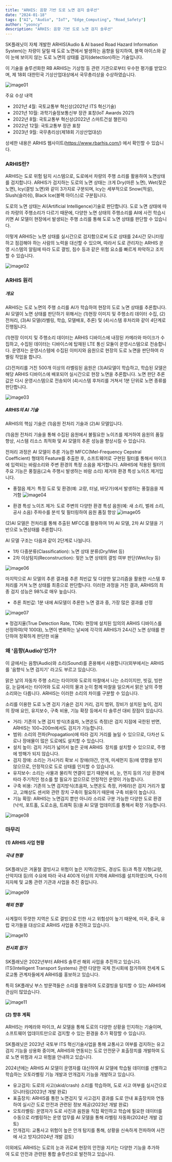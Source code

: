 ```yaml
---
title: "ARHIS: 음향 기반 도로 노면 검지 솔루션"
date: "2024-01-18"
tags: ["AI", "Audio", "IoT", "Edge_Computing", "Road_Safety"]
author: "yooncy"
description: "ARHIS: 음향 기반 도로 노면 검지 솔루션"
---
```


SK플래닛이 자체 개발한 ARHIS(Audio & AI based Road Hazard Information System)는 차량이 달릴 때 도로 노면에서 발생하는 음향을 탐지하여, 블랙 아이스와 같이 눈에 보이지 않는 도로 노면의 상태를 검지(detection)하는 기술입니다. 

이 기술을 솔루션화한 RB ARHIS는 기상청 등 관련 기관으로부터 우수한 평가를 받았으며, 제 18회 대한민국 기상산업대상에서 국무총리상을 수상하였습니다. 

![image01](./image01.png)

주요 수상 내역
* 2021년 4월: 국토교통부 혁신상(2021년 ITS 혁신기술)
* 2021년 10월: 과학기술정보통신부 장관 표창(IoT Awards 2021)
* 2022년 8월: 국토교통부 혁신상(2022년 스마트건설 챌린지)
* 2022년 12월: 국토교통부 장관 표창
* 2023년 9월: 국무총리상(제18회 기상산업대상)

상세한 내용은 ARHIS 웹사이트(https://www.rbarhis.com/) 에서 확인할 수 있습니다. 


###  ARHIS란?  

ARHIS는 도로 위험 탐지 시스템으로, 도로에서 차량의 주행 소리를 활용하여 노면상태를 검지합니다. ARHIS가 검지하는 도로의 노면 상태는 크게 Dry(마른 노면), Wet(젖은 노면), Icy(결빙 노면)와 같이 3가지로 구분되며,  Icy는 세부적으로 Snow(적설), Slush(슬러쉬), Black Ice(블랙 아이스)로 구분됩니다.

도로의 노면 상태는 AI(Artificial Intelligence)기술로 판단합니다. 도로 노면 상태에 따라 차량의 주행소리가 다르기 때문에, 다양한 노면 상태의 주행소리를 AI에 사전 학습시키면 AI 모델이 현장에서 발생되는 주행 소리를 통해 도로 노면 상태를 판단할 수 있습니다. 

이렇게 ARHIS는 노면 상태를 실시간으로 검지함으로써 도로 상태를 24시간 모니터링하고 점검해야 하는 사람의 노력을 대신할 수 있으며, 따라서 도로 관리자는 ARHIS 운영 시스템의 알림에 따라 도로 결빙, 침수 등과 같은 위험 요소를 빠르게 파악하고 조치할 수 있습니다.

![image02](./image02.png)


### ARHIS 원리 

##### 개요 

ARHIS는 도로 노면의 주행 소리를 AI가 학습하여 현장의 도로 노면 상태를 추론합니다. AI 모델이 노면 상태를 판단하기 위해서는 (1)현장 이미지 및 주행소리 데이터 수집, (2)전처리, (3)AI 모델(라벨링, 학습, 모델배포, 추론) 및 (4)시스템 후처리와 같이 4단계로 진행됩니다.

(1)현장 이미지 및 주행소리 데이터는 ARHIS 디바이스에 내장된 카메라와 마이크가 수집하고, 수집된 데이터는 디바이스에 탑재된 LTE 통신 모듈이 운영시스템으로 전송합니다.
운영자는 운영시스템에 수집된 이미지와 음원으로 현장의 도로 노면을 판단하여 라벨링 작업을 합니다.

(2)전처리를 거친 500개 이상의 라벨링된 음원은  (3)AI모델이 학습하고, 학습된 모델은 해당 ARHIS 디바이스에 배포되어 실시간으로 현장 노면을 추론합니다. 노면 판단 추론값은 다시 운영시스템으로 전송되어 (4)시스템 후처리를 거쳐서 1분 단위로 노면 종류를 판단합니다.


![image03](./image03.png)


##### ARHIS의 AI 기술

ARHIS의 핵심 기술은 (1)음원 전처리 기술과 (2)AI 모델입니다.

(1)음원 전처리 기술을 통해 수집된 음원에서 불필요한 노이즈를 제거하여 음원의 품질 향상, 시스템 리소스 최적화 및 AI 모델의 추론 성능을 향상시킬 수 있습니다.  

전처리 과정은 AI 모델이 추론 가능한 MFCC(Mel-Frequency Cepstral Coefficient) 형태의 Feature를 추출한 후, 소프트웨어로 구현된 필터를 통해서 마이크에 입력되는 바람소리와 주변 환경의 특정 소음을 제거합니다. ARHIS에 적용된 필터의 주요 기능은 풍절음(고속 주행시 발생하는 바람 소리) 제거와 환경 특성 노이즈 제거입니다.

* 풍절음 제거: 특정 도로 및 환경(예: 교량, 터널, 바닷가)에서 발생하는 풍절음을 제거함
![image04](./image04.png)

* 환경 특성 노이즈 제거: 도로 주변의 다양한 환경 특성 음원(예: 새 소리, 벌레 소리, 공사 소음) 주파수를 분석 및 필터링하여 음원 품질 향상
![image05](./image05.png) 


(2)AI 모델은 전처리를 통해 추출된 MFCC를 활용하여 1차 AI 모델, 2차 AI 모델을 기반으로 노면상태를 추론합니다. 

AI 모델 구조는 다음과 같이 2단계로 나눱니다.  
* 1차 다중분류(Classification): 노면 상태 분류(Dry/Wet 등)
* 2차 이상탐지(Reconstruction): 젖은 노면 상태의 결빙 여부 판단(Wet/Icy 등) 

![image06](./image06.png) 

마지막으로 AI 모델의 추론 결과를 추론 최빈값 및 다양한 알고리즘을 활용한 시스템 후처리를 거쳐 노면 상태를 최종으로 판단합니다. 이러한 과정을 거친 결과, ARHIS의 최종 검지 성능은 98%로 매우 높습니다.  

* 추론 최빈값: 1분 내에 AI모델이 추론한 노면 결과 중, 가장 많은 결과를 선정 

![image07](./image07.png)


※ 정검지율(True Detection Rate, TDR): 현장에 설치된 임의의 ARHIS 디바이스를 선정하여(약 100대), 노면이 변화하는 날씨에 각각의 ARHIS가 24시간 노면 상태를 판단하여 정확하게 판단한 비율

### 왜 '음향(Audio)'인가?  

이 글에서는 음향(Audio)와 소리(Sound)를 혼용해서 사용합니다(외부에서는 ARHIS를 '음향식 노면 검지기' 라고도 부르고 있습니다). 

맑은 날의 자동차 주행 소리는 타이어와 도로의 마찰에서 나는 소리이지만, 빗길, 빙판길, 눈길에서는 타이어와 도로 사이의 물과 눈이 함께 마찰을 일으켜서 맑은 날의 주행 소리와는 다릅니다. ARHIS는 이러한 소리의 차이를 구분할 수 있습니다. 

소리를 이용한 도로 노면 검지 기술은 검지 거리, 검지 범위, 장비가 설치된 높이, 검지의 장애 요인, 유지보수, 구축 비용, 기능 확장 등에서 타 솔루션 대비 장점이 있습니다. 

* 거리: 기존의 노면 검지 방식(초음파, 노면온도 측정)은 검지 지점에 국한된 반면, ARHIS는 100~200m에서도 검지가 가능합니다. 
* 범위: 소리의 전파(Propagation)에 따라 검지 거리를 늘일 수 있으므로, 다차선 도로나 장애물이 많은 도로에도 설치할 수 있습니다.
* 설치 높이: 검지 거리가 넓어서 높은 곳에 ARHIS  장치를 설치할 수 있으므로, 주행에 방해가 되지 않습니다.
* 검지 장애: 소리는 가시거리 확보 시 장애(야간, 안개, 미세먼지 등)에 영향을 받지 않으므로, 안정적으로 도로 상태를 인지할 수 있습니다.
* 유지보수: 소리는 사물과 물리적 연결이 없기 때문에 비, 눈, 먼지 등의 기상 환경에 따라 주기적인 청소를 할 필요가 없으므로 안정적인 운영이 가능합니다.
* 구축 비용: 기존의 노면 검지방식(초음파, 노면온도 측정, 카메라)은 검지 거리가 짧고, 고해상도 센서와 관련 장치 구축이 필요하기 때문에 구축 비용이 높습니다.
* 기능 확장: ARHIS는 노면검지 뿐만 아니라 소리로 구분 가능한 다양한 도로 환경(낙석, 포트홀, 도로소음, 트래픽 등)을 AI 모델 업데이트를 통해서 확장 가능합니다.

![image08](./image08.png)

### 마무리

#### (1) ARHIS 사업 현황

##### 국내 현황

SK플래닛은 겨울철 결빙사고 위험이 높은 지역(강원도, 경상도 등)과 특정 지형(교량, 산악지대 등)의 수요에 따라 국내 400개 이상의 지역에 ARHIS를 설치하였으며, 다수의 지자체 및 교통 관련 기관과 사업을 추진 중입니다.

![image09](./image09.png) 

##### 해외 현황

사계절이 뚜렷한 지역은 도로 결빙으로 인한 사고 위험성이 높기 때문에, 미국, 중국, 유럽 국가들을 대상으로 ARHIS 사업을 추진하고 있습니다. 

![image10](./image10.png)

##### 전시회 참가

SK플래닛은 2022년부터 ARHIS 솔루션 해외 사업을 추진하고 있습니다. ITS(Intelligent Transport Systems) 관련 다양한 국제 전시회에 참가하여 전세계 도로교통 관계자들에게 ARHIS를 홍보하고 있습니다.

특히 SK플래닛 부스 방문객들은 소리를 활용하여 도로결빙을 탐지할 수 있는 ARHIS에 관심이 많았습니다. 

![image11](./image11.png)


#### (2) 향후 계획

ARHIS는 카메라와 마이크, AI 모델을 통해 도로의 다양한 상황을 인지하는 기술이며, 소프트웨어 업데이트만으로 검지할 수 있는 환경을 추가 확장할 수 있습니다. 

SK플래닛은 2023년 국토부 ITS 혁신기술사업을 통해 교통사고 여부를 검지하는 유고검지 기능을 상용화 중이며, ARHIS와 연동되는 도로 안전문구 표출장치를 개발하여 도로 노면 위험과 사고 위험을 안내하고 있습니다.

2024년에는 ARHIS AI 모델이 운영자를 대신하여 AI 모델에 학습될 데이터를 선별하고 학습하는 오토라벨링 기능 개발과 안개검지 기능을 개발하고 있습니다. 

* 유고검지: 도로의 사고(skid/crash) 소리를 학습하여, 도로 사고 여부를 실시간으로 모니터링(2023년 개발 완료)
* 표출장치: ARHIS를 통한 노면검지 및 사고검지 결과를 도로 안내 표출장치와 연동하여 실시간 도로 안전과 관련된 정보 제공(2023년 개발 완료)
* 오토라벨링: 운영자가 도로 사진과 음원을 직접 확인하고 학습에 필요한 데이터를 수동으로 라벨링하는 운영 업무를 AI 모델을 통해 라벨링 자동화(2024년 개발 검토)
* 안개검지: 교통사고 위험이 높은 안개 탐지를 통해, 상황을 신속하게 전파하여 사전에 사고 방지(2024년 개발 검토)

이외에도 ARHIS는 도로의 눈과 귀로써 현장의 안전을 지키는 다양한 기능을 추가하여 도로 안전과 관련된 통합 솔루션으로 발전하고 있습니다.